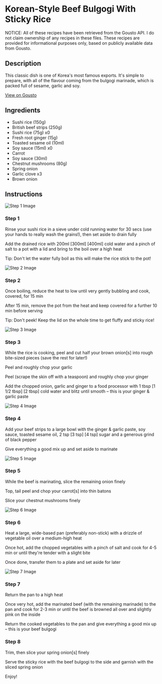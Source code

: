 # Korean-Style Beef Bulgogi With Sticky Rice

NOTICE: All of these recipes have been retrieved from the Gousto API. I do not claim ownership of any recipes in these files. These recipes are provided for informational purposes only, based on publicly available data from Gousto.

## Description

This classic dish is one of Korea's most famous exports. It's simple to prepare, with all of the flavour coming from the bulgogi marinade, which is packed full of sesame, garlic and soy.	

[View on Gousto](https://www.gousto.co.uk/recipes/cookbook/korean-beef-bulgogi-with-sticky-rice)

## Ingredients

- Sushi rice (150g)
- British beef strips (250g)
- Sushi rice (75g) x0
- Fresh root ginger (15g)
- Toasted sesame oil (10ml)
- Soy sauce (15ml) x0
- Carrot
- Soy sauce (30ml)
- Chestnut mushrooms (80g)
- Spring onion
- Garlic clove x3
- Brown onion

## Instructions

![Step 1 Image](https://production-media.gousto.co.uk/cms/recipe-step-image/Step-1-1-1617029608627-x200.jpg)

### Step 1

Rinse your sushi rice in a sieve under cold running water for 30 secs (use your hands to really wash the grains!), then set aside to drain fully

Add the drained rice with 200ml <span class="text-purple">[300ml]</span> <span class="text-danger">[400ml]</span> cold water and a pinch of salt to a pot with a lid and bring to the boil over a high heat

Tip: Don't let the water fully boil as this will make the rice stick to the pot!

![Step 2 Image](https://production-media.gousto.co.uk/cms/recipe-step-image/step-2-1-1617029647012-x200.jpg)

### Step 2

Once boiling, reduce the heat to low until very gently bubbling and cook, covered, for 15 min

After 15 min, remove the pot from the heat and keep covered for a further 10 min before serving

Tip: Don't peek! Keep the lid on the whole time to get fluffy and sticky rice!

![Step 3 Image](https://production-media.gousto.co.uk/cms/recipe-step-image/step-3-1-1617029789075-x200.jpg)

### Step 3

While the rice is cooking, peel and cut half your brown onion[s] into rough bite-sized pieces (save the rest for later!)

Peel and roughly chop your garlic

Peel (scrape the skin off with a teaspoon) and roughly chop your ginger

Add the chopped onion, garlic and ginger to a food processor with 1 tbsp <span class="text-purple">[1 1/2 tbsp]</span> <span class="text-danger">[2 tbsp] </span>cold water and blitz until smooth – this is your ginger & garlic paste

![Step 4 Image](https://production-media.gousto.co.uk/cms/recipe-step-image/step-4-1-1617029793548-x200.jpg)

### Step 4

Add your beef strips to a large bowl with the ginger & garlic paste, soy sauce, toasted sesame oil, 2 tsp <span class="text-purple">[3 tsp]</span> <span class="text-danger">[4 tsp]</span> sugar and a generous grind of black pepper

Give everything a good mix up and set aside to marinate

![Step 5 Image](https://production-media.gousto.co.uk/cms/recipe-step-image/step-5-1-1617029798295-x200.jpg)

### Step 5

While the beef is marinating, slice the remaining onion finely

Top, tail peel and chop your carrot[s] into thin batons

Slice your chestnut mushrooms finely

![Step 6 Image](https://production-media.gousto.co.uk/cms/recipe-step-image/step-6-1-1617029802552-x200.jpg)

### Step 6

Heat a large, wide-based pan (preferably non-stick) with a drizzle of vegetable oil over a medium-high heat

Once hot, add the chopped vegetables with a pinch of salt and cook for 4-5 min or until they're tender with a slight bite

Once done, transfer them to a plate and set aside for later

![Step 7 Image](https://production-media.gousto.co.uk/cms/recipe-step-image/step-7-1-1617029807773-x200.jpg)

### Step 7

Return the pan to a high heat

Once very hot, add the marinated beef (with the remaining marinade) to the pan and cook for 2-3 min or until the beef is browned all over and slightly pink on the inside

Return the cooked vegetables to the pan and give everything a good mix up – this is your beef bulgogi

### Step 8

Trim, then slice your spring onion[s] finely

Serve the sticky rice with the beef bulgogi to the side and garnish with the sliced spring onion

Enjoy!

